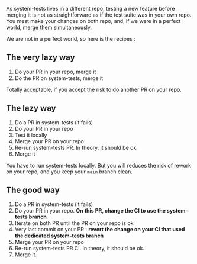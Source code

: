 As system-tests lives in a different repo, testing a new feature before merging it is not as straightforward as if the test suite was in your own repo. You mest make your changes on both repo, and, if we were in a perfect world, merge them simultaneously.

We are not in a perfect world, so here is the recipes : 

## The very lazy way 

1. Do your PR in your repo, merge it
2. Do the PR on system-tests, merge it

Totally acceptable, if you accept the risk to do another PR on your repo.

## The lazy way

1. Do a PR in system-tests (it fails)
2. Do your PR in your repo
3. Test it locally
4. Merge your PR on your repo
5. Re-run system-tests PR. In theory, it should be ok.
6. Merge it

You have to run system-tests locally. But you will reduces the risk of rework on your repo, and you keep your `main` branch clean.

## The good way

1. Do a PR in system-tests (it fails)
2. Do your PR in your repo. **On this PR, change the CI to use the system-tests branch**
3. Iterate on both PR until the PR on your repo is ok
4. Very last commit on your PR : **revert the change on your CI that used the dedicated system-tests branch**
5. Merge your PR on your repo
6. Re-run system-tests PR CI. In theory, it should be ok.
7. Merge it.